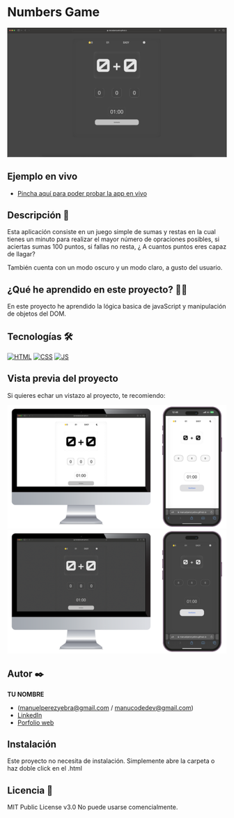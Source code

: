 # Numbers Game

![Imagen del proyecto](https://raw.githubusercontent.com/ManuelPerezYebra/Numbers-Game/main/readmeimages/general.png)

## Ejemplo en vivo

- [Pincha aquí para poder probar la app en vivo](https://manuelperezyebra.github.io/Numbers-Game/)


## Descripción 📑

Esta aplicación consiste en un juego simple de sumas y restas en la cual tienes un minuto para realizar el mayor número de opraciones posibles, si aciertas sumas 100 puntos, si fallas no resta, ¿ A cuantos puntos eres capaz de llagar?

También cuenta con un modo oscuro y un modo claro, a gusto del usuario.
## ¿Qué he aprendido en este proyecto? 🙇🏻

En este proyecto he aprendido la lógica basica de javaScript y manipulación de objetos del DOM.
## Tecnologías 🛠

<!-- Iconos sacados de: https://github.com/hendrasob/badges/blob/master/README.md y https://github.com/alexandresanlim/Badges4-README.md-Profile -->

[![HTML](https://img.shields.io/badge/HTML5-E34F26?style=for-the-badge&logo=html5&logoColor=white)](https://es.wikipedia.org/wiki/HTML5)
[![CSS](https://img.shields.io/badge/CSS3-1572B6?style=for-the-badge&logo=css3&logoColor=white)](https://es.wikipedia.org/wiki/CSS)
[![JS](https://img.shields.io/badge/JavaScript-F7DF1E?style=for-the-badge&logo=javascript&logoColor=black)](https://es.wikipedia.org/wiki/JavaScript)

## Vista previa del proyecto

Si quieres echar un vistazo al proyecto, te recomiendo:

![Captura del proyecto](https://raw.githubusercontent.com/ManuelPerezYebra/Numbers-Game/main/readmeimages/light%20mode.png)
![Captura del proyecto](https://raw.githubusercontent.com/ManuelPerezYebra/Numbers-Game/main/readmeimages/darck%20mode.png)

## Autor ✒️

**TU NOMBRE**

- (manuelperezyebra@gmail.com / manucodedev@gmail.com)
- [LinkedIn](https://www.linkedin.com/in/manuelperezyebra)
- [Porfolio web](https://manucodedev.es/)

## Instalación

Este proyecto no necesita de instalación. Simplemente abre la carpeta o haz doble click en el .html

## Licencia 📄

MIT Public License v3.0
No puede usarse comencialmente.
